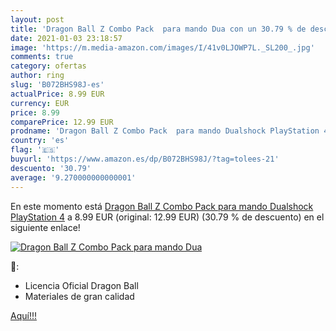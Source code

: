 ```yaml
---
layout: post
title: 'Dragon Ball Z Combo Pack  para mando Dua con un 30.79 % de descuento'
date: 2021-01-03 23:18:57
image: 'https://m.media-amazon.com/images/I/41v0LJOWP7L._SL200_.jpg'
comments: true
category: ofertas
author: ring
slug: 'B072BHS98J-es'
actualPrice: 8.99 EUR
currency: EUR
price: 8.99
comparePrice: 12.99 EUR
prodname: 'Dragon Ball Z Combo Pack  para mando Dualshock PlayStation 4'
country: 'es'
flag: '🇪🇸'
buyurl: 'https://www.amazon.es/dp/B072BHS98J/?tag=tolees-21'
descuento: '30.79'
average: '9.270000000000001'
---
```


En este momento está [Dragon Ball Z Combo Pack  para mando Dualshock PlayStation 4](https://www.amazon.es/dp/B072BHS98J/?tag=tolees-21) a 8.99 EUR (original: 12.99 EUR) (30.79 %  de descuento) en el siguiente enlace!

[![Dragon Ball Z Combo Pack  para mando Dua](https://m.media-amazon.com/images/I/41v0LJOWP7L._SL200_.jpg)](https://www.amazon.es/dp/B072BHS98J/?tag=tolees-21)

🔎:

- Licencia Oficial Dragon Ball
- Materiales de gran calidad

[Aquí!!!](https://www.amazon.es/dp/B072BHS98J/?tag=tolees-21)
